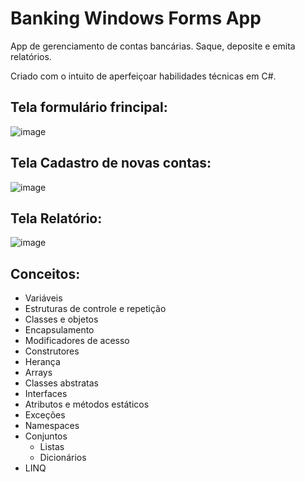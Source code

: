 # Banking Windows Forms App

App de gerenciamento de contas bancárias. Saque, deposite e emita relatórios.

Criado com o intuito de aperfeiçoar habilidades técnicas em C#.

## Tela formulário frincipal:
![image](https://github.com/leonardobuckalves/banking-windows-forms-app/assets/109763968/aca82468-5a86-4d93-9b88-af116da20714)

## Tela Cadastro de novas contas:
![image](https://github.com/leonardobuckalves/banking-windows-forms-app/assets/109763968/477b4a54-a579-4725-9ed5-3d7d722b2a91)

## Tela Relatório:
![image](https://github.com/leonardobuckalves/banking-windows-forms-app/assets/109763968/f3cc8434-6a4d-4258-9c52-3eab834f4de3)

## Conceitos:

- Variáveis
- Estruturas de controle e repetição
- Classes e objetos
- Encapsulamento
- Modificadores de acesso
- Construtores
- Herança
- Arrays
- Classes abstratas
- Interfaces
- Atributos e métodos estáticos
- Exceções
- Namespaces
- Conjuntos
    - Listas
    - Dicionários
- LINQ
